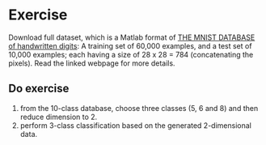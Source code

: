 # Exercise

Download full dataset, which is a Matlab format of [THE MNIST DATABASE of handwritten digits](http://yann.lecun.com/exdb/mnist/): A training set of 60,000 examples, and a test set of 10,000 examples; each having a size of 28 x 28 = 784 (concatenating the pixels). Read the linked webpage for more details.

## Do exercise

1. from the 10-class database, choose three classes (5, 6 and 8) and then reduce dimension to 2.
2. perform 3-class classification based on the generated 2-dimensional data.
